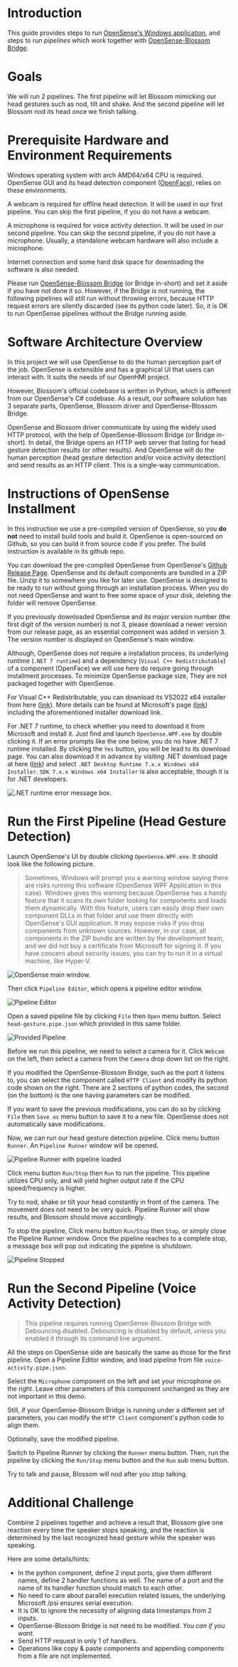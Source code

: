 # Introduction

This guide provides steps to run [OpenSense's Windows application](https://github.com/intelligent-human-perception-laboratory/OpenSense/releases), and steps to run *pipelines* which work together with [OpenSense-Blossom Bridge](../Robot%20Server%20Codebase/README.md).

# Goals

We will run 2 pipelines.
The first pipeline will let Blossom mimicking our head gestures such as nod, tilt and shake.
And the second pipeline will let Blossom nod its head once we finish talking.

# Prerequisite Hardware and Environment Requirements

Windows operating system with arch AMD64/x64 CPU is required.
OpenSense GUI and its head detection component ([OpenFace](https://github.com/TadasBaltrusaitis/OpenFace)), relies on these environments.

A webcam is required for offline head detection.
It will be used in our first pipeline.
You can skip the first pipeline, if you do not have a webcam.

A microphone is required for voice activity detection.
It will be used in our second pipeline.
You can skip the second pipeline, if you do not have a microphone.
Usually, a standalone webcam hardware will also include a microphone.

Internet connection and some hard disk space for downloading the software is also needed.

Please run [OpenSense-Blossom Bridge](../Robot%20Server%20Codebase/README.md) (or Bridge in-short) and set it aside if you have not done it so.
However, if the Bridge is not running, the following pipelines will still run without throwing errors, because HTTP request errors are silently discarded (see its python code later).
So, it is OK to run OpenSense pipelines without the Bridge running aside.

# Software Architecture Overview

In this project we will use OpenSense to do the human perception part of the job. OpenSense is extensible and has a graphical UI that users can interact with.
It suits the needs of our OpenHMI project.

However, Blossom's official codebase is written in Python, which is different from our OpenSense's C# codebase. As a result, our software solution has 3 separate parts, OpenSense, Blossom driver and OpenSense-Blossom Bridge.

OpenSense and Blossom driver communicate by using the widely used HTTP protocol, with the help of OpenSense-Blossom Bridge (or Bridge in-short).
In detail, the Bridge opens an HTTP web server that listing for head gesture detection results (or other results). And OpenSense will do the human perception (head gesture detection and/or voice activity detection) and send results as an HTTP client. This is a single-way communication.

# Instructions of OpenSense Installment

In this instruction we use a pre-compiled version of OpenSense, so you **do not** need to install build tools and build it. OpenSense is open-sourced on Github, so you can build it from source code if you prefer. The build instruction is available in its github repo.

You can download the pre-compiled OpenSense from OpenSense's [Github Release Page](https://github.com/intelligent-human-perception-laboratory/OpenSense/releases). OpenSense and its default components are bundled in a ZIP file. Unzip it to somewhere you like for later use. OpenSense is designed to be ready to run without going through an installation process. When you do not need OpenSense and want to free some space of your disk, deleting the folder will remove OpenSense.

If you previously downloaded OpenSense and its major version number (the first digit of the version number) is not 3, please download a newer version from our release page, as an essential component was added in version 3. The version number is displayed on OpenSense's main window.

Although, OpenSense does not require a installation process, its underlying runtime (`.NET 7 runtime`) and a dependency (`Visual C++ Redistributable`) of a component (OpenFace) we will use here do require going through installment processes. To minimize OpenSense package size, They are not packaged together with OpenSense.

For Visual C++ Redistributable, you can download its VS2022 x64 installer from here ([link](https://aka.ms/vs/17/release/vc_redist.x64.exe)).
More details can be found at Microsoft's page ([link](https://learn.microsoft.com/en-us/cpp/windows/latest-supported-vc-redist?view=msvc-170)) including the aforementioned installer download link.

For .NET 7 runtime, to check whether you need to download it from Microsoft and install it. Just find and launch `OpenSense.WPF.exe` by double clicking it. If an error prompts like the one below, you do no have .NET 7 runtime installed. By clicking the `Yes` button, you will be lead to its download page. You can also download it in advance by visiting .NET download page at here ([link](https://dotnet.microsoft.com/en-us/download/dotnet/7.0)) and select `.NET Desktop Runtime 7.x.x Windows x64 Installer`. `SDK 7.x.x Windows x64 Installer` is also acceptable, though it is for .NET developers.

![.NET runtime error message box.](images/runtime-not-installed-240px.png)

# Run the First Pipeline (Head Gesture Detection)

Launch OpenSense's UI by double clicking `OpenSense.WPF.exe`. It should look like the following picture.

> Sometimes, Windows will prompt you a warning window saying there are risks running this software (OpenSense WPF Application in this case). Windows gives this warning because OpenSense has a handy feature that it scans its own folder looking for components and loads them dynamically. With this feature, users can easily drop their own component DLLs in that folder and use them directly with OpenSense's GUI application. It may expose risks if you drop components from unknown sources. However, in our case, all components in the ZIP bundle are written by the development team, and we did not buy a certificate from Microsoft for signing it. If you have concern about security issues, you can try to run it in a virtual machine, like Hyper-V.

![OpenSense main window.](images/main-window-360px.png)

Then click `Pipeline Editor`, which opens a pipeline editor window.

![Pipeline Editor](images/pipeline-editor-360px.png)

Open a saved pipeline file by clicking `File` then `Open` menu button.
Select `head-gesture.pipe.json` which provided in this same folder.

![Provided Pipeline](images/workshop-pipeline1-360px.png)

Before we run this pipeline, we need to select a camera for it.
Click `Webcam` on the left, then select a camera from the `Camera` drop down list on the right.

If you modified the OpenSense-Blossom Bridge, such as the port it listens to, you can select the component called `HTTP Client` and modify its python code shown on the right. There are 2 sections of python codes, the second (on the bottom) is the one having parameters can be modified.

If you want to save the previous modifications, you can do so by clicking `File` then `Save as` menu button to save it to a new file.
OpenSense does not automatically save modifications.

Now, we can run our head gesture detection pipeline.
Click menu button `Runner`.
An `Pipeline Runner` window will be opened.

![Pipeline Runner with pipeline loaded](images/pipeline-runner-loaded-360px.png)

Click menu button `Run/Stop` then `Run` to run the pipeline.
This pipeline utilizes CPU only, and will yield higher output rate if the CPU speed/frequency is higher.

Try to nod, shake or tilt your head constantly in front of the camera.
The movement does not need to be very quick.
Pipeline Runner will show results, and Blossom should move accordingly.

To stop the pipeline, Click menu button `Run/Stop` then `Stop`, or simply close the Pipeline Runner window.
Once the pipeline reaches to a complete stop, a message box will pop out indicating the pipeline is shutdown.

![Pipeline Stopped](images/pipeline-stopped.png)

# Run the Second Pipeline (Voice Activity Detection)

> This pipeline requires running OpenSense-Blossom Bridge with Debouncing disabled. Debouncing is disabled by default, unless you enabled it through its command line argument.

All the steps on OpenSense side are basically the same as those for the first pipeline.
Open a Pipeline Editor window, and load pipeline from file `voice-activity.pipe.json`.

Select the `Microphone` component on the left and set your microphone on the right. Leave other parameters of this component unchanged as they are not important in this demo.

Still, if your OpenSense-Blossom Bridge is running under a different set of parameters, you can modify the `HTTP Client` component's python code to align them.

Optionally, save the modified pipeline.

Switch to Pipeline Runner by clicking the `Runner` menu button.
Then, run the pipeline by clicking the `Run/Stop` menu button and the `Run` sub menu button.

Try to talk and pause, Blossom will nod after you stop talking.

# Additional Challenge

Combine 2 pipelines together and achieve a result that, Blossom give one reaction every time the speaker stops speaking, and the reaction is determined by the last recognized head gesture while the speaker was speaking.

Here are some details/hints:
+ In the python component, define 2 input ports, give them different names, define 2 handler functions as well. The name of a port and the name of its handler function should match to each other.
+ No need to care about parallel execution related issues, the underlying Microsoft /psi ensures serial execution.
+ It is OK to ignore the necessity of aligning data timestamps from 2 inputs.
+ OpenSense-Blossom Bridge is not need to be modified. *You can if you want.*
+ Send HTTP request in only 1 of handlers.
+ Operations like copy & paste components and appending components from a file are not implemented.
